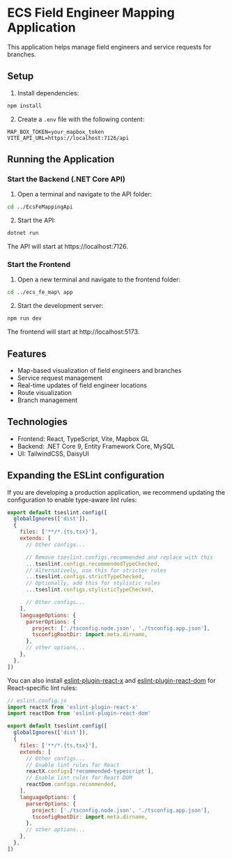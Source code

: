 # ECS Field Engineer Mapping Application

This application helps manage field engineers and service requests for branches.

## Setup

1. Install dependencies:

```bash
npm install
```

2. Create a `.env` file with the following content:

```
MAP_BOX_TOKEN=your_mapbox_token
VITE_API_URL=https://localhost:7126/api
```

## Running the Application

### Start the Backend (.NET Core API)

1. Open a terminal and navigate to the API folder:

```bash
cd ../EcsFeMappingApi
```

2. Start the API:

```bash
dotnet run
```

The API will start at https://localhost:7126.

### Start the Frontend

1. Open a new terminal and navigate to the frontend folder:

```bash
cd ../ecs_fe_map\ app
```

2. Start the development server:

```bash
npm run dev
```

The frontend will start at http://localhost:5173.

## Features

- Map-based visualization of field engineers and branches
- Service request management
- Real-time updates of field engineer locations
- Route visualization
- Branch management

## Technologies

- Frontend: React, TypeScript, Vite, Mapbox GL
- Backend: .NET Core 9, Entity Framework Core, MySQL
- UI: TailwindCSS, DaisyUI

## Expanding the ESLint configuration

If you are developing a production application, we recommend updating the configuration to enable type-aware lint rules:

```js
export default tseslint.config([
  globalIgnores(['dist']),
  {
    files: ['**/*.{ts,tsx}'],
    extends: [
      // Other configs...

      // Remove tseslint.configs.recommended and replace with this
      ...tseslint.configs.recommendedTypeChecked,
      // Alternatively, use this for stricter rules
      ...tseslint.configs.strictTypeChecked,
      // Optionally, add this for stylistic rules
      ...tseslint.configs.stylisticTypeChecked,

      // Other configs...
    ],
    languageOptions: {
      parserOptions: {
        project: ['./tsconfig.node.json', './tsconfig.app.json'],
        tsconfigRootDir: import.meta.dirname,
      },
      // other options...
    },
  },
])
```

You can also install [eslint-plugin-react-x](https://github.com/Rel1cx/eslint-react/tree/main/packages/plugins/eslint-plugin-react-x) and [eslint-plugin-react-dom](https://github.com/Rel1cx/eslint-react/tree/main/packages/plugins/eslint-plugin-react-dom) for React-specific lint rules:

```js
// eslint.config.js
import reactX from 'eslint-plugin-react-x'
import reactDom from 'eslint-plugin-react-dom'

export default tseslint.config([
  globalIgnores(['dist']),
  {
    files: ['**/*.{ts,tsx}'],
    extends: [
      // Other configs...
      // Enable lint rules for React
      reactX.configs['recommended-typescript'],
      // Enable lint rules for React DOM
      reactDom.configs.recommended,
    ],
    languageOptions: {
      parserOptions: {
        project: ['./tsconfig.node.json', './tsconfig.app.json'],
        tsconfigRootDir: import.meta.dirname,
      },
      // other options...
    },
  },
])
```
